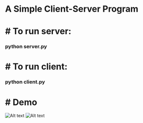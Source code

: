 # A Simple Client-Server Program
# # To run server:
### python server.py
# # To run client:
### python client.py

# # Demo
![Alt text](image.png)
![Alt text](image-1.png)